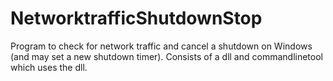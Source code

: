 # NetworktrafficShutdownStop
Program to check for network traffic and cancel a shutdown on Windows (and may set a new shutdown timer). Consists of a dll and commandlinetool which uses the dll.
